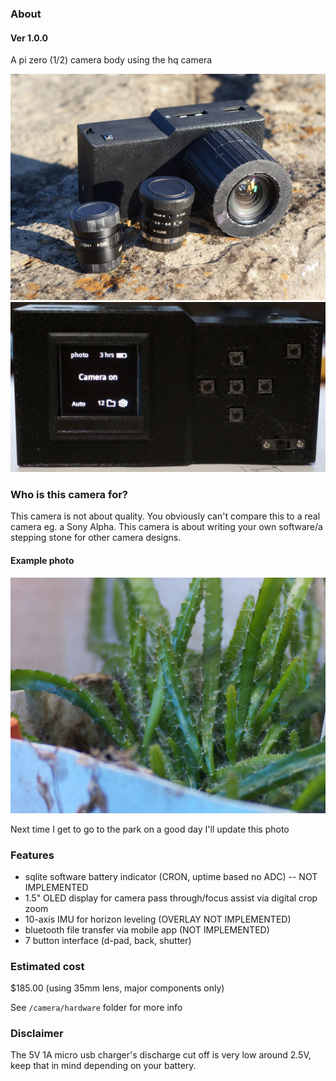### About

#### Ver 1.0.0

A pi zero (1/2) camera body using the hq camera

<img src="./cam-lenses.JPG"/>

<img src="./current-menu.JPG"/>

### Who is this camera for?

This camera is not about quality. You obviously can't compare this to a real camera eg. a Sony Alpha. This camera is about writing your own software/a stepping stone for other camera designs.

#### Example photo

<img src="./sample-photo-cropped.JPG"/>

Next time I get to go to the park on a good day I'll update this photo

### Features

- sqlite software battery indicator (CRON, uptime based no ADC) -- NOT IMPLEMENTED
- 1.5" OLED display for camera pass through/focus assist via digital crop zoom
- 10-axis IMU for horizon leveling (OVERLAY NOT IMPLEMENTED)
- bluetooth file transfer via mobile app (NOT IMPLEMENTED)
- 7 button interface (d-pad, back, shutter)

### Estimated cost

$185.00 (using 35mm lens, major components only)

See `/camera/hardware` folder for more info

### Disclaimer

The 5V 1A micro usb charger's discharge cut off is very low around 2.5V, keep that in mind depending on your battery.
